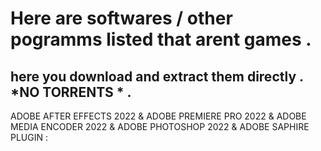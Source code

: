 # Here are softwares / other pogramms listed that arent games . 
## here you download and extract them directly . *NO TORRENTS * .

ADOBE AFTER EFFECTS 2022 & ADOBE PREMIERE PRO 2022 & ADOBE MEDIA ENCODER 2022 & ADOBE PHOTOSHOP 2022 & ADOBE SAPHIRE PLUGIN : 

